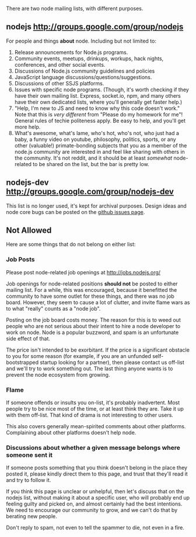 There are two node mailing lists, with different purposes.

## nodejs http://groups.google.com/group/nodejs

For people and things **about** node.  Including but not limited to:

1. Release announcements for Node.js programs.
2. Community events, meetups, drinkups, workups, hack nights, conferences, and other social events.
3. Discussions of Node.js community guidelines and policies
4. JavaScript language discussions/questions/suggestions.
5. Discussions of other SSJS platforms.
6. Issues with specific node programs.  (Though, it's worth checking if they have their own mailing list.  Express, socket.io, npm, and many others have their own dedicated lists, where you'll generally get faster help.)
7. "Help, I'm new to JS and need to know why this code doesn't work."  Note that this is *very different* from "Please do my homework for me"!  General rules of techie politeness apply.  Be easy to help, and you'll get more help.
8. What's awesome, what's lame, who's hot, who's not, who just had a baby, a funny video on youtube, philosophy, politics, sports, or any other (valuable!) primate-bonding subjects that you as a member of the node.js community are interested in and feel like sharing with others in the community.  It's not reddit, and it should be at least *somewhat* node-related to be shared on the list, but the bar is pretty low.

## nodejs-dev http://groups.google.com/group/nodejs-dev

This list is no longer used, it's kept for archival purposes. Design ideas and node core bugs can be posted on the [github issues page](https://github.com/joyent/node/issues).

## Not Allowed

Here are some things that do not belong on either list:

### Job Posts

Please post node-related job openings at http://jobs.nodejs.org/

Job openings for node-related positions **should not** be posted to either mailing list.  For a while, this was encouraged, because it benefitted the community to have some outlet for these things, and there was no job board.  However, they seem to cause a lot of clutter, and invite flame wars as to what "really" counts as a "node job".

Posting on the job board costs money.  The reason for this is to weed out people who are not serious about their intent to hire a node developer to work on node.  Node is a popular buzzword, and spam is an unfortunate side effect of that.

The price isn't intended to be exorbitant.  If the price is a significant obstacle to you for some reason (for example, if you are an unfunded self-bootstrapped startup looking for a partner), then please contact us off-list and we'll try to work something out.  The last thing anyone wants is to prevent the node ecosystem from growing.

### Flame

If someone offends or insults you on-list, it's probably inadvertent.  Most people try to be nice most of the time, or at least think they are.  Take it up with them off-list.  That kind of drama is not interesting to other users.

This also covers generally mean-spirited comments about other platforms.  Complaining about other platforms doesn't help node.

### Discussions about whether a given message belongs where someone sent it

If someone posts something that you think doesn't belong in the place they posted it, please kindly direct them to this page, and trust that they'll read it and try to follow it.

If you think this page is unclear or unhelpful, then let's discuss that on the nodejs list, without making it about a specific user, who will probably end up feeling guilty and picked on, and almost certainly had the best intentions.  We need to encourage our community to grow, and we can't do that by berating new people.

Don't reply to spam, not even to tell the spammer to die, not even in a fire.
